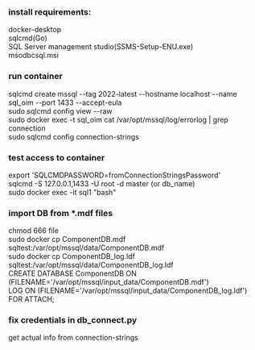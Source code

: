 ### install requirements:  
docker-desktop  
sqlcmd(Go)  
SQL Server management studio(SSMS-Setup-ENU.exe)   
msodbcsql.msi

### run container  
sqlcmd create mssql --tag 2022-latest --hostname localhost --name sql_oim --port 1433 --accept-eula    
sudo sqlcmd config view --raw   
sudo docker exec -t sql_oim cat /var/opt/mssql/log/errorlog | grep connection    
sudo sqlcmd config connection-strings  

### test access to container  
export 'SQLCMDPASSWORD=fromConnectionStringsPassword'  
sqlcmd -S 127.0.0.1,1433 -U root -d master  (or db_name)  
sudo docker exec -it sql1 "bash"  

### import DB from *.mdf files  
chmod 666 file  
sudo docker cp ComponentDB.mdf sqltest:/var/opt/mssql/data/ComponentDB.mdf  
sudo docker cp ComponentDB_log.ldf sqltest:/var/opt/mssql/data/ComponentDB_log.ldf  
CREATE DATABASE ComponentDB ON (FILENAME='/var/opt/mssql/input_data/ComponentDB.mdf')    
LOG ON (FILENAME='/var/opt/mssql/input_data/ComponentDB_log.ldf') FOR ATTACH;  

### fix credentials in db_connect.py  
get actual info from connection-strings  

